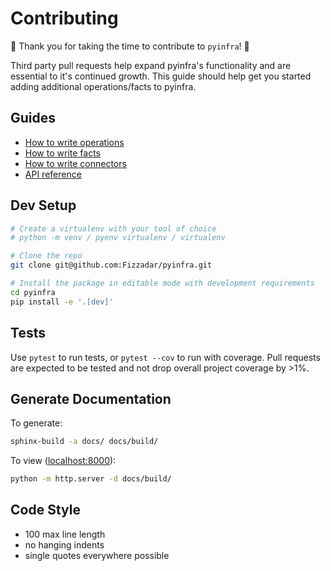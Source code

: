 # Contributing

🎉 Thank you for taking the time to contribute to ``pyinfra``! 🎉

Third party pull requests help expand pyinfra's functionality and are essential to it's continued growth. This guide should help get you started adding additional operations/facts to pyinfra.

## Guides

+ [How to write operations](api/operations)
+ [How to write facts](api/facts)
+ [How to write connectors](api/connectors)
+ [API reference](api/reference)

## Dev Setup

```sh
# Create a virtualenv with your tool of choice
# python -m venv / pyenv virtualenv / virtualenv

# Clone the repo
git clone git@github.com:Fizzadar/pyinfra.git

# Install the package in editable mode with development requirements
cd pyinfra
pip install -e '.[dev]'
```

## Tests

Use `pytest` to run tests, or `pytest --cov` to run with coverage. Pull requests are expected to be tested and not drop overall project coverage by >1%.

## Generate Documentation

To generate:

```sh
sphinx-build -a docs/ docs/build/
```

To view ([localhost:8000](http://localhost:8000)):

```sh
python -m http.server -d docs/build/
```

## Code Style

+ 100 max line length
+ no hanging indents
+ single quotes everywhere possible

